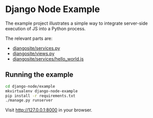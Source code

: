 Django Node Example
===================

The example project illustrates a simple way to integrate server-side
execution of JS into a Python process.

The relevant parts are:
- [djangosite/services.py](djangosite/services.py)
- [djangosite/views.py](djangosite/views.py)
- [djangosite/services/hello_world.js](djangosite/services/hello_world.js)

Running the example
-------------------

```bash
cd django-node/example
mkvirtualenv django-node-example
pip install -r requirements.txt
./manage.py runserver
```

Visit http://127.0.0.1:8000 in your browser.
